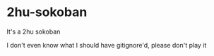 # 2hu-sokoban
It's a 2hu sokoban

I don't even know what I should have gitignore'd, please don't play it
